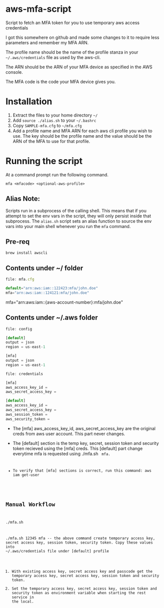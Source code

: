 # aws-mfa-script
Script to fetch an MFA token for you to use temporary aws access credentials

I got this somewhere on github and made some changes to it to require 
less parameters and remember my MFA ARN.  

The profile name should be the name of the profile stanza in your 
`~/.aws/credentials` file as used by the aws-cli.

The ARN should be the ARN of your MFA device as specified in the AWS console.

The MFA code is the code your MFA device gives you.

# Installation
 1. Extract the files to your home directory `~/`
 2. Add `source ./alias.sh` to your `~/.bashrc`
 3. Copy `SAMPLE-mfa.cfg` to `~/mfa.cfg` 
 4. Add a profile name and MFA ARN for each aws cli profile you wish to use. The key should be the profile name and the value should be the ARN of the MFA to use for that profile. 
 
# Running the script
At a command prompt run the following command.

```
mfa <mfacode> <optional-aws-profile>
```
 
## Alias Note:
Scripts run in a subprocess of the calling shell.  This means that 
if you attempt to set the env vars in the script, they will only persist
inside that subprocess.  The `alias.sh` script sets an alias function to source the env vars into your main shell whenever you 
run the `mfa` command.

## Pre-req
```
brew install awscli
```

## Contents under ~/ folder
```javascript
file: mfa.cfg

default="arn:aws:iam::122423:mfa/john.doe"
mfa="arn:aws:iam::124121:mfa/john.doe"
```
mfa="arn:aws:iam::{aws-account-number}:mfa/john.doe"


## Contents under ~/.aws folder
```javascript
file: config

[default]
output = json
region = us-east-1

[mfa]
output = json
region = us-east-1
```
```javascript
file: credentials

[mfa]
aws_access_key_id =
aws_secret_access_key =

[default]
aws_access_key_id =
aws_secret_access_key =
aws_session_token =
aws_security_token =
```

- The [mfa] aws_access_key_id, aws_secret_access_key are the original creds from aws user account. This part never changes.
- The [default] section is the temp key, secret, session token and security token recieved using the [mfa] creds. This [default] part change everytime mfa is requested using ./mfa.sh <code> mfa.

- To verify that [mfa] sections is correct, run this command: aws iam get-user

## Manual Workflow
./mfa.sh <mfacode-from-google-authenticator> <optional-aws-profile>

./mfa.sh 12345 mfa
-- the above command create temporary access key, secret access key, session token, security token.
Copy these values into
~/.aws/credentials file under [default] profile

1. With existing access key, secret access key and passcode get the temporary access key, secret access key, session token and security token.
2. Set the temporary access key, secret access key, session token and security token as environment variable when starting the rest service in the local.
